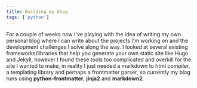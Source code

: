 ```yaml
---
title: Building my blog
tags: ['python']
---
```


For a couple of weeks now I've playing with the idea of writing my own
personal blog where I can write about the projects I'm working on and the
development challenges I solve along the way. I looked at several existing
frameworks/libraries that help you generate your own static site like Hugo and Jekyll, however I found these tools too complicated and overkill
for the site I wanted to make, in reality I just needed a markdown to html compiler, a templating library and perhaps a frontmatter parser, so currently my blog runs using **python-frontmatter**, **jinja2** and **markdown2**.